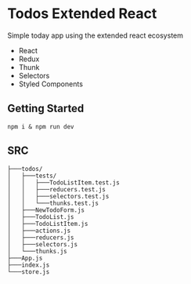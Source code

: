 # Todos Extended React

Simple today app using the extended react ecosystem
* React
* Redux
* Thunk
* Selectors
* Styled Components

## Getting Started

```
npm i & npm run dev
```

## SRC
```
├───todos/
│   ├───tests/
│   │   ├───TodoListItem.test.js
│   │   ├───reducers.test.js
│   │   ├───selectors.test.js
│   │   └───thunks.test.js
│   ├───NewTodoForm.js
│   ├───TodoList.js
│   ├───TodoListItem.js
│   ├───actions.js
│   ├───reducers.js
│   ├───selectors.js
│   └───thunks.js
├───App.js
├───index.js
└───store.js
```
